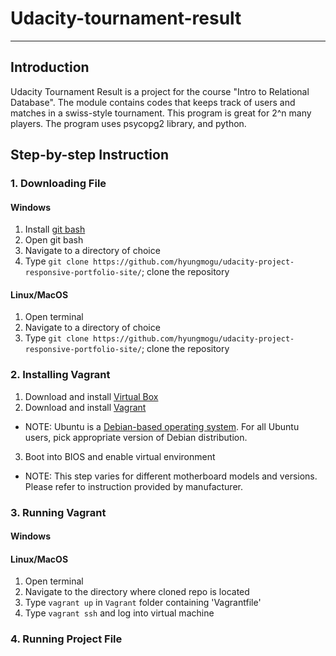 # Udacity-tournament-result

---

## Introduction

Udacity Tournament Result is a project for the course "Intro to Relational Database". The module contains codes that keeps track of users and matches in a swiss-style tournament. This program is great for 2^n many players. The program uses psycopg2 library, and python.

## Step-by-step Instruction

### 1. Downloading File

#### Windows

1. Install [git bash](https://git-scm.com/downloads) 
2. Open git bash
3. Navigate to a directory of choice
4. Type `git clone https://github.com/hyungmogu/udacity-project-responsive-portfolio-site/`; clone the repository

#### Linux/MacOS

1. Open terminal
2. Navigate to a directory of choice
3. Type `git clone https://github.com/hyungmogu/udacity-project-responsive-portfolio-site/`; clone the repository

### 2. Installing Vagrant

1. Download and install [Virtual Box](https://www.virtualbox.org/)
2. Download and install [Vagrant](https://www.vagrantup.com/downloads.html)
  - NOTE: Ubuntu is a [Debian-based operating system](https://en.wikipedia.org/wiki/Ubuntu_(operating_system)). For all Ubuntu users, pick appropriate version of Debian distribution.
3. Boot into BIOS and enable virtual environment
  - NOTE: This step varies for different motherboard models and versions. Please refer to instruction provided by manufacturer.  

### 3. Running Vagrant

#### Windows

#### Linux/MacOS

1. Open terminal
2. Navigate to the directory where cloned repo is located
3. Type `vagrant up` in `Vagrant` folder containing 'Vagrantfile'
4. Type `vagrant ssh` and log into virtual machine

### 4. Running Project File

